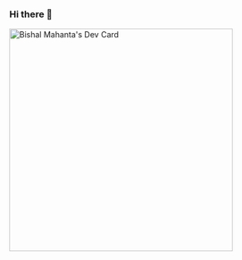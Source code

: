 ### Hi there 👋

<!--
**Bishal-Mahanta/Bishal-Mahanta** is a ✨ _special_ ✨ repository because its `README.md` (this file) appears on your GitHub profile.

Here are some ideas to get you started:

- 🔭 I’m currently working on ...
- 🌱 I’m currently learning ...
- 👯 I’m looking to collaborate on ...
- 🤔 I’m looking for help with ...
- 💬 Ask me about ...
- 📫 How to reach me: ...
- 😄 Pronouns: ...
- ⚡ Fun fact: ...
-->
<a href="https://app.daily.dev/bishalMahanta"><img src="https://api.daily.dev/devcards/f8c8269918754a8dba55946199b1449f.png?r=3lt" width="400" alt="Bishal Mahanta's Dev Card"/></a>
